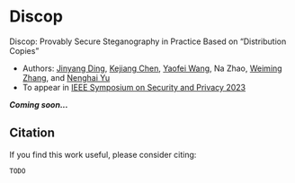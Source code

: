 # Discop

Discop: Provably Secure Steganography in Practice Based on “Distribution Copies”

- Authors: [Jinyang Ding](https://dingjinyang.github.io/), [Kejiang Chen](http://home.ustc.edu.cn/~chenkj/), [Yaofei Wang](http://faculty.hfut.edu.cn/yaofeiwang/en/index.htm), Na Zhao, [Weiming Zhang](http://staff.ustc.edu.cn/~zhangwm/index.html), and [Nenghai Yu](http://staff.ustc.edu.cn/~ynh/)
- To appear in [IEEE Symposium on Security and Privacy 2023](https://sp2023.ieee-security.org/)

***Coming soon...***

## Citation

If you find this work useful, please consider citing:

```
TODO
```

